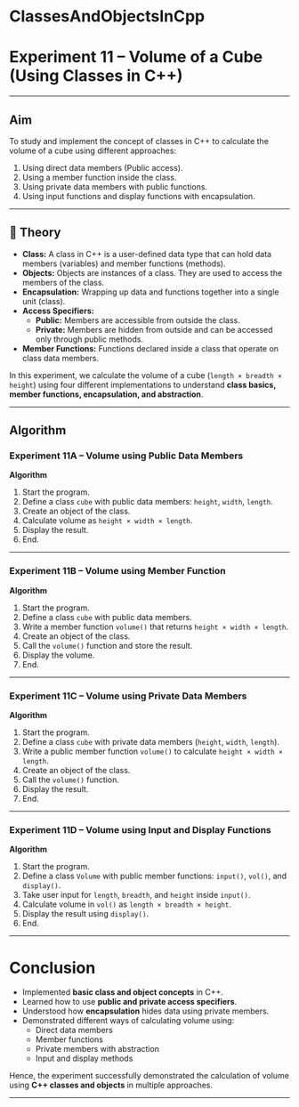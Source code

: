 # ClassesAndObjectsInCpp

# Experiment 11 – Volume of a Cube (Using Classes in C++)

---

##  Aim
To study and implement the concept of classes in C++ to calculate the volume of a cube using different approaches:
1. Using direct data members (Public access).
2. Using a member function inside the class.
3. Using private data members with public functions.
4. Using input functions and display functions with encapsulation.

---

## 📖 Theory
- **Class:** A class in C++ is a user-defined data type that can hold data members (variables) and member functions (methods).
- **Objects:** Objects are instances of a class. They are used to access the members of the class.
- **Encapsulation:** Wrapping up data and functions together into a single unit (class).
- **Access Specifiers:**
  - **Public:** Members are accessible from outside the class.
  - **Private:** Members are hidden from outside and can be accessed only through public methods.
- **Member Functions:** Functions declared inside a class that operate on class data members.

In this experiment, we calculate the volume of a cube (`length × breadth × height`) using four different implementations to understand **class basics, member functions, encapsulation, and abstraction**.

---

## Algorithm 

### Experiment 11A – Volume using Public Data Members
**Algorithm**
1. Start the program.  
2. Define a class `cube` with public data members: `height`, `width`, `length`.  
3. Create an object of the class.  
4. Calculate volume as `height × width × length`.  
5. Display the result.  
6. End.  

---

### Experiment 11B – Volume using Member Function
**Algorithm**
1. Start the program.  
2. Define a class `cube` with public data members.  
3. Write a member function `volume()` that returns `height × width × length`.  
4. Create an object of the class.  
5. Call the `volume()` function and store the result.  
6. Display the volume.  
7. End.  

---

### Experiment 11C – Volume using Private Data Members
**Algorithm**
1. Start the program.  
2. Define a class `cube` with private data members (`height`, `width`, `length`).  
3. Write a public member function `volume()` to calculate `height × width × length`.  
4. Create an object of the class.  
5. Call the `volume()` function.  
6. Display the result.  
7. End.  

---

### Experiment 11D – Volume using Input and Display Functions
**Algorithm**
1. Start the program.  
2. Define a class `Volume` with public member functions: `input()`, `vol()`, and `display()`.  
3. Take user input for `length`, `breadth`, and `height` inside `input()`.  
4. Calculate volume in `vol()` as `length × breadth × height`.  
5. Display the result using `display()`.  
6. End.  

---

# Conclusion
- Implemented **basic class and object concepts** in C++.  
- Learned how to use **public and private access specifiers**.  
- Understood how **encapsulation** hides data using private members.  
- Demonstrated different ways of calculating volume using:  
  - Direct data members  
  - Member functions  
  - Private members with abstraction  
  - Input and display methods  

Hence, the experiment successfully demonstrated the calculation of volume using **C++ classes and objects** in multiple approaches.  

---
